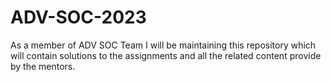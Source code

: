 # ADV-SOC-2023
As a member of ADV SOC Team I will be maintaining this repository which will contain solutions to the assignments and all the related content provide by the mentors.
